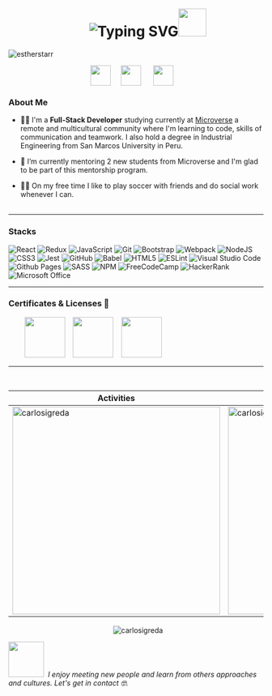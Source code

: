 <h1 align="center">&nbsp;&nbsp;&nbsp;&nbsp;&nbsp;&nbsp;&nbsp;<img src="https://readme-typing-svg.demolab.com?font=Fira+Code&weight=500&size=30&pause=1000&color=247FA7&center=true&vCenter=true&width=435&lines=Hi%2C+I'm+Carlos!" alt="Typing SVG" /><img src="https://github.com/mitul3737/mitul3737/blob/main/Wave.gif" height="55px" width="55px"></h1>

<p align="left"> <img src="https://komarev.com/ghpvc/?username=CarlosIgreda&label=Profile%20views&color=0e75b6&style=flat" alt="estherstarr" /> </p>
<!-- Social icons section -->
<p align="center">
<a  href="https://twitter.com/carlosigreda"  target="_blank">
<img  align="center"  src="https://img.icons8.com/doodle/2x/twitter.png" height="40"  width="40"  /></a>
&#8287;&#8287;&#8287;
<a  href="https://www.linkedin.com/in/carlosigreda"  target="_blank">
<img  align="center"  src="https://img.icons8.com/doodle/2x/linkedin.png" height="40"  width="40"  /></a>
&#8287;&#8287;&#8287;&nbsp;
<a href="mailto:cjigredarivas@gmail.com" target="_blank">
<img  align="center"  src="https://img.icons8.com/doodle/2x/gmail.png"  height="40"  width="40"  /></a> 
&#8287;&#8287;&#8287;
</p>

### About Me  <br>

- 👩‍💻 I'm a **Full-Stack Developer** studying currently at [Microverse](https://www.microverse.org/) a remote and multicultural community where I'm learning to code, skills of communication and teamwork. I also hold a degree in Industrial Engineering from San Marcos University in Peru.

- 👥 I’m currently mentoring 2 new students from Microverse and I'm glad to be part of this mentorship program.

- 🫶🏽 On my free time I like to play soccer with friends and do social work whenever I can.<br><br>
---

### Stacks <br>

![React](https://img.shields.io/badge/-ReactJs-61DAFB?logo=react&logoColor=black&style=for-the-badge) ![Redux](https://img.shields.io/badge/redux-%23593d88.svg?style=for-the-badge&logo=redux&logoColor=white) ![JavaScript](https://img.shields.io/badge/javascript-%23323330.svg?style=for-the-badge&logo=javascript&logoColor=%23F7DF1E) ![Git](https://img.shields.io/badge/git-%23F05033.svg?style=for-the-badge&logo=git&logoColor=white)  ![Bootstrap](https://img.shields.io/badge/bootstrap-%23563D7C.svg?style=for-the-badge&logo=bootstrap&logoColor=white) ![Webpack](https://img.shields.io/badge/webpack-%238DD6F9.svg?style=for-the-badge&logo=webpack&logoColor=black) ![NodeJS](https://img.shields.io/badge/node.js-6DA55F?style=for-the-badge&logo=node.js&logoColor=white) ![CSS3](https://img.shields.io/badge/css3-%231572B6.svg?style=for-the-badge&logo=css3&logoColor=white) ![Jest](https://img.shields.io/badge/-jest-%23C21325?style=for-the-badge&logo=jest&logoColor=white) ![GitHub](https://img.shields.io/badge/github-%23121011.svg?style=for-the-badge&logo=github&logoColor=white) ![Babel](https://img.shields.io/badge/Babel-F9DC3e?style=for-the-badge&logo=babel&logoColor=black) ![HTML5](https://img.shields.io/badge/html5-%23E34F26.svg?style=for-the-badge&logo=html5&logoColor=white) ![ESLint](https://img.shields.io/badge/ESLint-4B3263?style=for-the-badge&logo=eslint&logoColor=white) ![Visual Studio Code](https://img.shields.io/badge/Visual%20Studio%20Code-0078d7.svg?style=for-the-badge&logo=visual-studio-code&logoColor=white) ![Github Pages](https://img.shields.io/badge/github%20pages-121013?style=for-the-badge&logo=github&logoColor=white) ![SASS](https://img.shields.io/badge/SASS-hotpink.svg?style=for-the-badge&logo=SASS&logoColor=white) ![NPM](https://img.shields.io/badge/NPM-%23CB3837.svg?style=for-the-badge&logo=npm&logoColor=white) ![FreeCodeCamp](https://img.shields.io/badge/Freecodecamp-%23123.svg?&style=for-the-badge&logo=freecodecamp&logoColor=green) ![HackerRank](https://img.shields.io/badge/-Hackerrank-2EC866?style=for-the-badge&logo=HackerRank&logoColor=white) ![Microsoft Office](https://img.shields.io/badge/Microsoft_Office-D83B01?style=for-the-badge&logo=microsoft-office&logoColor=white)

---

### Certificates & Licenses 🥇 <br>
<p align="left">
  &nbsp; &nbsp; &nbsp; &nbsp; <a href="https://api.accredible.com/v1/frontend/credential_website_embed_image/badge/70557283" target="blank"><img src="https://api.accredible.com/v1/frontend/credential_website_embed_image/badge/70557283" width="80"></a>&nbsp; &nbsp;
<a href="https://api.accredible.com/v1/frontend/credential_website_embed_image/badge/73436909" target="blank"><img src="https://api.accredible.com/v1/frontend/credential_website_embed_image/badge/73436909" width="80"></a>&nbsp; &nbsp;
<a href="https://api.accredible.com/v1/frontend/credential_website_embed_image/badge/75355985" target="blank"><img src="https://api.accredible.com/v1/frontend/credential_website_embed_image/badge/75355985" width="80"></a>
</p>

---
<p align="center">&nbsp;
 
| Activities  |   Languages  |
| ----------- | ------------ |
| <img align="center" src="https://github-readme-stats.vercel.app/api?username=carlosigreda&show_icons=true&theme=tokyonight" alt="carlosigreda" width="410" /> | <img align="center" src="https://github-readme-stats.vercel.app/api/top-langs?username=carlosigreda&show_icons=true&theme=tokyonight&layout=compact" alt="carlosigreda" width="410" />|
</p>
<p align="center">&nbsp;
<img  width:"500" align="center" src="https://github-readme-streak-stats.herokuapp.com/?user=carlosigreda&" alt="carlosigreda" />
  </p>
  
<img  src="https://media.giphy.com/media/64amOrQOpXtto3LhAT/giphy.gif" width="70"> <em>&nbsp;I enjoy meeting new people and learn from others approaches and cultures. Let's get in contact 🤓. </em>
